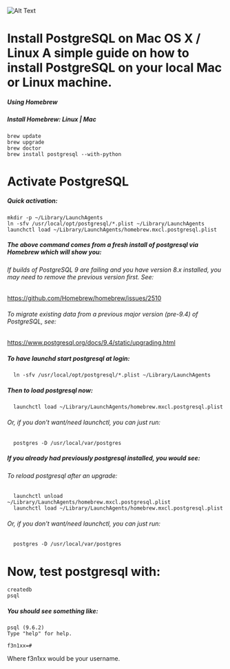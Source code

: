 ![Alt Text](https://s-media-cache-ak0.pinimg.com/originals/3a/6e/57/3a6e574a01e932b6f91f77c5971846c1.png)
# Install PostgreSQL on Mac OS X / Linux A simple guide on how to install PostgreSQL on your local Mac or Linux machine.

##### Using Homebrew
##### Install Homebrew: Linux | Mac

```
brew update
brew upgrade
brew doctor
brew install postgresql --with-python
```
# Activate PostgreSQL
##### Quick activation:
```
mkdir -p ~/Library/LaunchAgents
ln -sfv /usr/local/opt/postgresql/*.plist ~/Library/LaunchAgents
launchctl load ~/Library/LaunchAgents/homebrew.mxcl.postgresql.plist
```
##### The above command comes from a fresh install of postgresql via Homebrew which will show you:

###### If builds of PostgreSQL 9 are failing and you have version 8.x installed, you may need to remove the previous version first. See:
  https://github.com/Homebrew/homebrew/issues/2510

###### To migrate existing data from a previous major version (pre-9.4) of PostgreSQL, see:
  https://www.postgresql.org/docs/9.4/static/upgrading.html

##### To have launchd start postgresql at login:
```
  ln -sfv /usr/local/opt/postgresql/*.plist ~/Library/LaunchAgents
```
##### Then to load postgresql now:
```
  launchctl load ~/Library/LaunchAgents/homebrew.mxcl.postgresql.plist
```  
###### Or, if you don't want/need launchctl, you can just run:
```
  postgres -D /usr/local/var/postgres
```
##### If you already had previously postgresql installed, you would see:

###### To reload postgresql after an upgrade:
```
  launchctl unload ~/Library/LaunchAgents/homebrew.mxcl.postgresql.plist
  launchctl load ~/Library/LaunchAgents/homebrew.mxcl.postgresql.plist
```
###### Or, if you don't want/need launchctl, you can just run:
```
  postgres -D /usr/local/var/postgres
```
# Now, test postgresql with:
```
createdb
psql
```
##### You should see something like:
```
psql (9.6.2)
Type "help" for help.

f3n1xx=#
```
Where f3n1xx would be your username.
